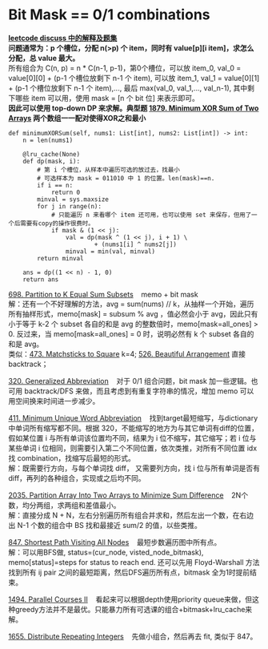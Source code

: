 # Bit Mask == 0/1 combinations
__[leetcode discuss 中的解释及题集](https://leetcode.com/discuss/general-discussion/1125779/dynamic-programming-on-subsets-with-examples-explained)__ <br/>
__问题通常为：p 个槽位，分配 n(>p) 个 item，同时有 value[p][i item]，求怎么分配，总 value 最大。__ <br/>
所有组合为 C(n, p) = n * C(n-1, p-1)，第0个槽位，可以放 item_0, val_0 = value[0][0] + (p-1 个槽位放剩下 n-1 个 item), 可以放 item_1, val_1 = value[0][1] + (p-1 个槽位放剩下 n-1 个 item),..., 最后 max(val_0, val_1,..., val_n-1), 其中剩下哪些 item 可以用，使用 mask = [n 个 bit 位] 来表示即可。<br/>
__因此可以使用 top-down DP 来求解。典型题 [1879. Minimum XOR Sum of Two Arrays](https://leetcode.com/problems/minimum-xor-sum-of-two-arrays/) 两个数组一一配对使得XOR之和最小__
```Python3
def minimumXORSum(self, nums1: List[int], nums2: List[int]) -> int:
    n = len(nums1)

    @lru_cache(None)
    def dp(mask, i):
        # 第 i 个槽位，从样本中遍历可选的放过去，找最小
        # 可选样本为 mask = 011010 中 1 的位置。len(mask)==n.
        if i == n:
            return 0
        minval = sys.maxsize
        for j in range(n):
            # 只能遍历 n 来看哪个 item 还可用，也可以使用 set 来保存，但用了一个后需要有copy的操作很费时。
            if mask & (1 << j):
                val = dp(mask ^ (1 << j), i + 1) \
                        + (nums1[i] ^ nums2[j])
                minval = min(val, minval)
        return minval

    ans = dp((1 << n) - 1, 0)
    return ans
```
[698. Partition to K Equal Sum Subsets](https://leetcode.com/problems/partition-to-k-equal-sum-subsets/description/) &nbsp;&nbsp; memo + bit mask <br/>
解：还有一个不好理解的方法，avg = sum(nums) // k，从抽样一个开始，遍历所有抽样形式，memo[mask] = subsum % avg ，值必然会小于 avg，因此只有小于等于 k-2 个 subset 各自的和是 avg 的整数倍时，memo[mask=all_ones] > 0. 反过来，当 memo[mask=all_ones] = 0 时，说明必然有 k 个 subset 各自的和是 avg。<br/>
类似：[473. Matchsticks to Square](https://leetcode.com/problems/matchsticks-to-square/description/) k=4; [526. Beautiful Arrangement](https://leetcode.com/problems/beautiful-arrangement/description/) 直接backtrack；

[320. Generalized Abbreviation](https://leetcode.com/problems/generalized-abbreviation/) &nbsp;&nbsp; 对于 0/1 组合问题，bit mask 加一些逻辑。也可用 backtrack/DFS 来做，而且考虑到有重复字符串的情况，增加 memo 可以用空间换来时间进一步减少。<br/>

[411. Minimum Unique Word Abbreviation](https://leetcode.com/problems/minimum-unique-word-abbreviation/submissions/1204623893/) &nbsp;&nbsp; 找到target最短缩写，与dictionary中单词所有缩写都不同。根据 320，不能缩写的地方为与其它单词有diff的位置，假如某位置 i 与所有单词该位置均不同，结果为 i 位不缩写，其它缩写；若 i 位与某些单词 i 位相同，则需要引入第二个不同位置，依次类推，对所有不同位置 idx 找 combination，找缩写后最短的形式。<br/>
解：既需要行方向，与每个单词找 diff， 又需要列方向，找 i 位与所有单词是否有diff，再列的各种组合，实现或之后均不同。

[2035. Partition Array Into Two Arrays to Minimize Sum Difference](https://leetcode.com/problems/partition-array-into-two-arrays-to-minimize-sum-difference/description/) &nbsp;&nbsp; 2N个数，均分两组，求两组和差值最小。<br/>
解：直接分成 N + N，左右分别遍历所有组合并求和，然后左出一个数，在右边出 N-1 个数的组合中 BS 找和最接近 sum/2 的值，以些类推。

[847. Shortest Path Visiting All Nodes](https://leetcode.com/problems/shortest-path-visiting-all-nodes/description/) &nbsp;&nbsp; 最短步数遍历图中所有点。<br/>
解：可以用BFS做, status=(cur_node, visted_node_bitmask), memo[status]=steps for status to reach end. 还可以先用 Floyd-Warshall 方法找到所有 ij pair 之间的最短距离，然后DFS遍历所有点，bitmask 全为1时提前结束。<br/>

[1494. Parallel Courses II](https://leetcode.com/problems/parallel-courses-ii/description/) &nbsp;&nbsp; 看起来可以根据depth使用priority queue来做，但这种greedy方法并不是最优。只能暴力所有可选课的组合+bitmask+lru_cache来解。<br/>

[1655. Distribute Repeating Integers](https://leetcode.com/problems/distribute-repeating-integers/description/) &nbsp;&nbsp; 先做小组合，然后再去 fit, 类似于 847。 <br/>
